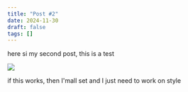 ```yaml
---
title: "Post #2"
date: 2024-11-30
draft: false
tags: []
---
```

here si my second post, this is a test


![](/images/Pasted%20image%2020241130155157.png)






if this works, then I'mall set and I just need to work on style